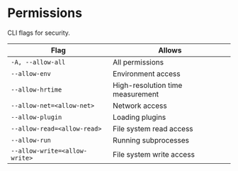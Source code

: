 # Permissions

CLI flags for security.

| Flag                          | Allows                           |
| ----------------------------- | -------------------------------- |
| `-A, --allow-all`             | All permissions                  |
| `--allow-env`                 | Environment access               |
| `--allow-hrtime`              | High-resolution time measurement |
| `--allow-net=<allow-net>`     | Network access                   |
| `--allow-plugin`              | Loading plugins                  |
| `--allow-read=<allow-read>`   | File system read access          |
| `--allow-run`                 | Running subprocesses             |
| `--allow-write=<allow-write>` | File system write access         |
